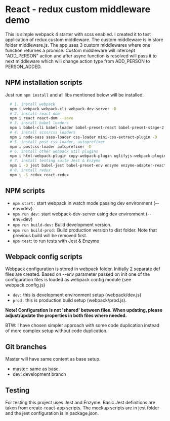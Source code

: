 # React - redux custom middleware demo

This is simple webpack 4 starter with scss enabled. I created it to test application of redux custom middleware. The custom middleware is in store folder middleware.js. The app uses 3 custom middlewares where one function returnes a promise. Custom middleware will intercept "ADD_PERSON" action and after async function is resolved will pass it to next middleware which will change action type from ADD_PERSON to PERSON_ADDED.

## NPM installation scripts

Just run `npm install` and all libs mentioned below will be installed.

```bash
  # 1. install webpack
  npm i webpack webpack-cli webpack-dev-server -D
  # 2. install react dom
  npm i react react-dom --save
  # 3. install babel loaders
  npm i babel-cli babel-loader babel-preset-react babel-preset-stage-2 -D
  # 4. install scss/css loaders 
  npm i node-sass sass-loader css-loader mini-css-extract-plugin -D
  # 5. install post css loader, autoprefixer 
  npm i postcss-loader autoprefixer -D
  # 6. install other webpack util plugins
  npm i html-webpack-plugin copy-webpack-plugin uglifyjs-webpack-plugin clean-webpack-plugin -D
  # 7. install testing suite Jest & Enzyme
  npm i -D jest babel-jest babel-preset-env enzyme enzyme-adapter-react-16
  # 8. install redux
  npm i -S redux react-redux

```

## NPM scripts

- `npm start:` start webpack in watch mode passing dev environment (--env=dev).
- `npm run dev:` start webpack-dev-server using dev environment (--env=dev)
- `npm run build-dev:` Build development version.
- `npm run build-prod:` Build production version to dist folder. Note that previous build will be removed first.
- `npm test`: to run tests with Jest & Enzyme

## Webpack config scripts

Webpack configuration is stored in webpack folder. Initially 2 separate def files are created. Based on --env parameter passed on init one of the configuration files is loaded as webpack config module (see webpack.config.js)

- `dev:` this is development environment setup (webpack/dev.js)
- `prod:` this is production build setup (webpack/prod.js).

**Note! Configuration is not 'shared' between files. When updating, please adjust/update the properties in both files where needed.**

BTW: I have chosen simpler approach with some code duplication instead of more complex setup without code duplication.

## Git branches

Master will have same content as base setup. 

- master: same as base. 
- dev: development branch


## Testing
For testing this project uses Jest and Enzyme. Basic Jest definitions are taken from create-react-app scripts. The mockup scripts are in jest folder and the jest configuration is in package.json.
